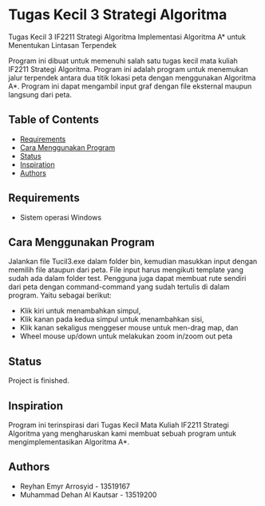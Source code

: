 # Tugas Kecil 3 Strategi Algoritma
Tugas Kecil 3 IF2211 Strategi Algoritma
Implementasi Algoritma A* untuk Menentukan Lintasan Terpendek

Program ini dibuat untuk memenuhi salah satu tugas kecil mata kuliah IF2211 Strategi Algoritma. Program ini adalah program untuk menemukan jalur terpendek antara dua titik lokasi peta dengan menggunakan Algoritma A*. Program ini dapat mengambil input graf dengan file eksternal maupun langsung dari peta.

## Table of Contents
* [Requirements](#requirements)
* [Cara Menggunakan Program](#cara-menggunakan-program)
* [Status](#status)
* [Inspiration](#inspiration)
* [Authors](#authors)

## Requirements
 - Sistem operasi Windows

## Cara Menggunakan Program
Jalankan file Tucil3.exe dalam folder bin, kemudian masukkan input dengan memilih file ataupun dari peta. File input harus mengikuti template yang sudah ada dalam folder test. Pengguna juga dapat membuat rute sendiri dari peta dengan command-command yang sudah tertulis di dalam program. Yaitu sebagai berikut:
 - Klik kiri untuk menambahkan simpul,
 - Klik kanan pada kedua simpul untuk menambahkan sisi,
 - Klik kanan sekaligus menggeser mouse untuk men-drag map, dan
 - Wheel mouse up/down untuk melakukan zoom in/zoom out peta

## Status
Project is finished.

## Inspiration
Program ini terinspirasi dari Tugas Kecil Mata Kuliah IF2211 Strategi Algoritma yang mengharuskan kami membuat sebuah program untuk mengimplementasikan Algoritma A*.

## Authors
- Reyhan Emyr Arrosyid - 13519167
- Muhammad Dehan Al Kautsar - 13519200
